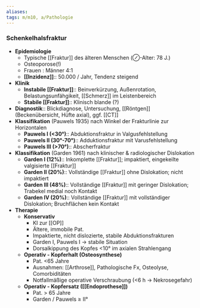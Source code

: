 ```yaml
---
aliases: 
tags: m/m10, a/Pathologie
---
```

### Schenkelhalsfraktur
- **Epidemiologie**
	- Typische [[Fraktur]] des älteren Menschen (⊘-Alter: 78 J.)
	- Osteoporose(!)
	- Frauen : Männer 4:1
	- **[[Inzidenz]]**:: 50.000 / Jahr, Tendenz steigend
- **Klinik**
	- **Instabile [[Fraktur]]**:: Beinverkürzung, Außenrotation, Belastungsunfähgikeit, [[Schmerz]] im Leistenbereich
	- **Stabile [[Fraktur]]**:: Klinisch blande (?)
- **Diagnostik**:: Blickdiagnose, Untersuchung, [[Röntgen]] (Beckenübersicht, Hüfte axial), ggf. [[CT]]
- **Klassifikation** (Pauwels 1935) nach Winkel der Frakturlinie zur Horizontalen
	- **Pauwels I (<30°)**:: Abduktionsfraktur in Valgusfehlstellung
	- **Pauwels II (30°-70°)**:: Adduktionsfraktur mit Varusfehlstellung
	- **Pauwels III (>70°)**:: Abscherfraktur
- **Klassifikation** (Garden 1961) nach klinischer & radiologischer Dislokation
	- **Garden I (12%)**:: Inkomplette [[Fraktur]]; impaktiert, eingekeilte valgisierte [[Fraktur]]
	- **Garden II (20%)**:: Vollständige [[Fraktur]] ohne Dislokation; nicht impaktiert
	- **Garden III (48%)**:: Vollständige [[Fraktur]] mit geringer Dislokation; Trabekel medial noch Kontakt
	- **Garden IV (20%)**:: Vollständige [[Fraktur]] mit vollständiger Dislokation; Bruchflächen kein Kontakt
- **Therapie**
	- **Konservativ**
		- KI zur [[OP]]
		- Ältere, immobile Pat.
		- Impaktierte, nicht dislozierte, stabile Abduktionsfrakturen
		- Garden I, Pauwels I → stabile Situation
		- Dorsalkippung des Kopfes <10° im axialen Strahlengang
	- **Operativ - Kopferhalt (Osteosynthese)**
		- Pat. <65 Jahre
		- Ausnahmen: [[Arthrose]], Pathologische Fx, Osteolyse, Comorbiditäten
		- Notfallmäßige operative Verschraubung (<6 h → Nekrosegefahr)
	- **Operativ - Kopfersatz ([[Endoprothese]])**
		- Pat. > 65 Jahre
		- Garden / Pauwels ≥ II°